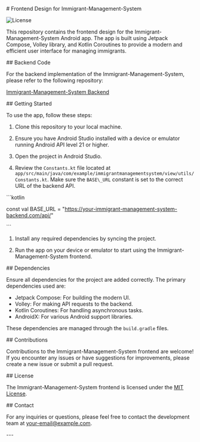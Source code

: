 ﻿\# Frontend Design for Immigrant-Management-System

![License](https://img.shields.io/badge/license-MIT-blue.svg)

This repository contains the frontend design for the Immigrant-Management-System Android app. The app is built using Jetpack Compose, Volley library, and Kotlin Coroutines to provide a modern and efficient user interface for managing immigrants.

\## Backend Code

For the backend implementation of the Immigrant-Management-System, please refer to the following repository:

[Immigrant-Management-System Backend](https://github.com/dipankarupd/Immigrants-Management-System-Backend)

\## Getting Started

To use the app, follow these steps:

1. Clone this repository to your local machine.

1. Ensure you have Android Studio installed with a device or emulator running Android API level 21 or higher.

1. Open the project in Android Studio.

1. Review the `Constants.kt` file located at `app/src/main/java/com/example/immigrantmanagementsystem/view/utils/Constants.kt`. Make sure the `BASE\_URL` constant is set to the correct URL of the backend API.

\```kotlin

const val BASE\_URL = "https://your-immigrant-management-system-backend.com/api/"

\```

1. Install any required dependencies by syncing the project.

1. Run the app on your device or emulator to start using the Immigrant-Management-System frontend.

\## Dependencies

Ensure all dependencies for the project are added correctly. The primary dependencies used are:

- Jetpack Compose: For building the modern UI.
- Volley: For making API requests to the backend.
- Kotlin Coroutines: For handling asynchronous tasks.
- AndroidX: For various Android support libraries.

These dependencies are managed through the `build.gradle` files.

\## Contributions

Contributions to the Immigrant-Management-System frontend are welcome! If you encounter any issues or have suggestions for improvements, please create a new issue or submit a pull request.

\## License

The Immigrant-Management-System frontend is licensed under the [MIT License](LICENSE).

\## Contact

For any inquiries or questions, please feel free to contact the development team at [your-email@example.com](mailto:drud17@gmail.com).

\---


